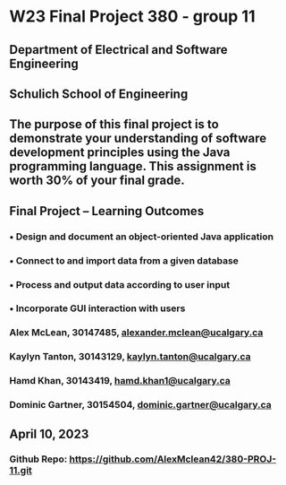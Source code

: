 # W23 Final Project 380 - group 11
## Department of Electrical and Software Engineering
## Schulich School of Engineering

## The purpose of this final project is to demonstrate your understanding of software development principles using the Java programming language. This assignment is worth 30% of your final grade.
## Final Project – Learning Outcomes
### • Design and document an object-oriented Java application
### • Connect to and import data from a given database
### • Process and output data according to user input
### • Incorporate GUI interaction with users


### Alex McLean, 30147485, <a href="mailto:alexander.mclean@ucalgary.ca">alexander.mclean@ucalgary.ca</a>
### Kaylyn Tanton, 30143129, <a href="mailto:kaylyn.tanton@ucalgary.ca">kaylyn.tanton@ucalgary.ca</a>
### Hamd Khan, 30143419, <a href ="mailto:hamd.khan1@ucalgary.ca">hamd.khan1@ucalgary.ca</a>
### Dominic Gartner, 30154504, <a href="mailto:dominic.gartner@ucalgary.ca">dominic.gartner@ucalgary.ca</a>


## April 10, 2023

### Github Repo: https://github.com/AlexMclean42/380-PROJ-11.git
